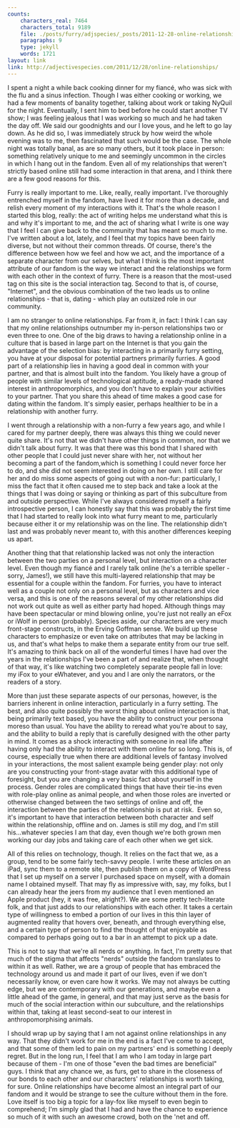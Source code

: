 ```yaml
---
counts:
    characters_real: 7464
    characters_total: 9189
    file: ./posts/furry/adjspecies/_posts/2011-12-28-online-relationships.markdown
    paragraphs: 9
    type: jekyll
    words: 1721
layout: link
link: http://adjectivespecies.com/2011/12/28/online-relationships/
---
```


I spent a night a while back cooking dinner for my fianc&eacute;, who was sick
with the flu and a sinus infection. Though I was either cooking or working, we
had a few moments of banality together, talking about work or taking NyQuil for
the night. Eventually, I sent him to bed before he could start another TV show;
I was feeling jealous that I was working so much and he had taken the day off.
We said our goodnights and our I love yous, and he left to go lay down. As he
did so, I was immediately struck by how weird the whole evening was to me, then
fascinated that such would be the case. The whole night was totally banal, as
are so many others, but it took place in person: something relatively unique to
me and seemingly uncommon in the circles in which I hang out in the fandom. Even
all of my relationships that weren't strictly based online still had some
interaction in that arena, and I think there are a few good reasons for
this.<!--more-->

Furry is really important to me. Like, really, really important. I've thoroughly
entrenched myself in the fandom, have lived it for more than a decade, and
relish every moment of my interactions with it. That's the whole reason I
started this blog, really: the act of writing helps me understand what this is
and why it's important to me, and the act of sharing what I write is one way
that I feel I can give back to the community that has meant so much to me. I've
written about a lot, lately, and I feel that my topics have been fairly diverse,
but not without their common threads. Of course, there's the difference between
how we feel and how we act, and the importance of a separate character from our
selves, but what I think is the most important attribute of our fandom is the
way we interact and the relationships we form with each other in the context of
furry. There is a reason that the most-used tag on this site is the social
interaction tag. Second to that is, of course, "Internet", and the obvious
combination of the two leads us to online relationships - that is, dating -
which play an outsized role in our community.

I am no stranger to online relationships. Far from it, in fact: I think I can
say that my online relationships outnumber my in-person relationships two or
even three to one. One of the big draws to having a relationship online in a
culture that is based in large part on the Internet is that you gain the
advantage of the selection bias: by interacting in a primarily furry setting,
you have at your disposal for potential partners primarily furries. A good part
of a relationship lies in having a good deal in common with your partner, and
that is almost built into the fandom. You likely have a group of people with
similar levels of technological aptitude, a ready-made shared interest in
anthropomorphics, and you don't have to explain your activities to your partner.
That you share this ahead of time makes a good case for dating within the
fandom. It's simply easier, perhaps healthier to be in a relationship with
another furry.

I went through a relationship with a non-furry a few years ago, and while I
cared for my partner deeply, there was always this thing we could never quite
share. It's not that we didn't have other things in common, nor that we didn't
talk about furry. It was that there was this bond that I shared with other
people that I could just never share with her, not without her becoming a part
of the fandom,which is something I could never force her to do, and she did not
seem interested in doing on her own. I still care for her and do miss some
aspects of going out with a non-fur: particularly, I miss the fact that it often
caused me to step back and take a look at the things that I was doing or saying
or thinking as part of this subculture from and outside perspective. While I've
always considered myself a fairly introspective person, I can honestly say that
this was probably the first time that I had started to really look into what
furry meant to me, particularly because either it or my relationship was on the
line. The relationship didn't last and was probably never meant to, with this
another differences keeping us apart.

Another thing that that relationship lacked was not only the interaction between
the two parties on a personal level, but interaction on a character level. Even
though my fiancé and I rarely talk online (he's a terrible speller - sorry,
James!), we still have this multi-layered relationship that may be essential for
a couple within the fandom. For furries, you have to interact well as a couple
not only on a personal level, but as characters and vice versa, and this is one
of the reasons several of my other relationships did not work out quite as well
as either party had hoped. Although things may have been spectacular or mind
blowing online, you're just not really an eFox or iWolf in person (probably).
Species aside, our characters are very much front-stage constructs, in the
Erving Goffman sense. We build up these characters to emphasize or even take on
attributes that may be lacking in us, and that's what helps to make them a
separate entity from our true self. It's amazing to think back on all of the
wonderful times I have had over the years in the relationships I've been a part
of and realize that, when thought of that way, it's like watching two completely
separate people fall in love: my iFox to your eWhatever, and you and I are only
the narrators, or the readers of a story.

More than just these separate aspects of our personas, however, is the barriers
inherent in online interaction, particularly in a furry setting. The best, and
also quite possibly the worst thing about online interaction is that, being
primarily text based, you have the ability to construct your persona moreso than
usual. You have the ability to reread what you're about to say, and the ability
to build a reply that is carefully designed with the other party in mind. It
comes as a shock interacting with someone in real life after having only had the
ability to interact with them online for so long. This is, of course, especially
true when there are additional levels of fantasy involved in your interactions,
the most salient example being gender play: not only are you constructing your
front-stage avatar with this additional type of foresight, but you are changing
a very basic fact about yourself in the process. Gender roles are complicated
things that have their tie-ins even with role-play online as animal people, and
when those roles are inverted or otherwise changed between the two settings of
online and off, the interaction between the parties of the relationship is put
at risk.  Even so, it's important to have that interaction between both
character and self within the relationship, offline and on. James is still my
dog, and I'm still his...whatever species I am that day, even though we're both
grown men working our day jobs and taking care of each other when we get sick.

All of this relies on technology, though. It relies on the fact that we, as a
group, tend to be some fairly tech-savvy people. I write these articles on an
iPad, sync them to a remote site, then publish them on a copy of WordPress that
I set up myself on a server I purchased space on myself, with a domain name I
obtained myself. That may fly as impressive with, say, my folks, but I can
already hear the jeers from my audience that I even mentioned an Apple product
(hey, it was free, alright?). We are some pretty tech-literate folk, and that
just adds to our relationships with each other. It takes a certain type of
willingness to embed a portion of our lives in this thin layer of augmented
reality that hovers over, beneath, and through everything else, and a certain
type of person to find the thought of that enjoyable as compared to perhaps
going out to a bar in an attempt to pick up a date.

This is not to say that we're all nerds or anything. In fact, I'm pretty sure
that much of the stigma that affects "nerds" outside the fandom translates to
within it as well. Rather, we are a group of people that has embraced the
technology around us and made it part of our lives, even if we don't necessarily
know, or even care how it works. We may not always be cutting edge, but we are
contemporary with our generations, and maybe even a little ahead of the game, in
general, and that may just serve as the basis for much of the social interaction
within our subculture, and the relationships within that, taking at least
second-seat to our interest in anthropomorphising animals.

I should wrap up by saying that I am not against online relationships in any
way. That they didn't work for me in the end is a fact I've come to accept, and
that some of them led to pain on my partners' end is something I deeply regret.
But in the long run, I feel that I am who I am today in large part because of
them - I'm one of those "even the bad times are beneficial" guys. I think that
any chance we, as furs, get to share in the closeness of our bonds to each other
and our characters' relationships is worth taking, for sure. Online
relationships have become almost an integral part of our fandom and it would be
strange to see the culture without them in the fore. Love itself is too big a
topic for a lay-fox like myself to even begin to comprehend; I'm simply glad
that I had and have the chance to experience so much of it with such an awesome
crowd, both on the 'net and off.
